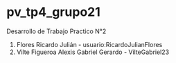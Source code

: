 # pv_tp4_grupo21
Desarrollo de Trabajo Practico N°2
1. Flores Ricardo Julián - usuario:RicardoJulianFlores
2. Vilte Figueroa Alexis Gabriel Gerardo - VilteGabriel23